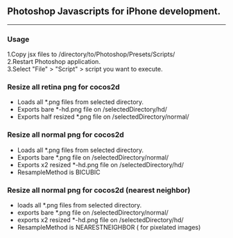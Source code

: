 ## Photoshop Javascripts for iPhone development.
--------

### Usage
1.Copy jsx files to /directory/to/Photoshop/Presets/Scripts/  
2.Restart Photoshop application.  
3.Select "File" > "Script" > script you want to execute.

### Resize all retina png for cocos2d
* Loads all *.png files from selected directory.
* Exports bare *-hd.png file on /selectedDirectory/hd/
* Exports half resized *.png file on /selectedDirectory/normal/

### Resize all normal png for cocos2d
* Loads all *.png files from selected directory.
* Exports bare *.png file on /selectedDirectory/normal/
* Exports x2 resized *-hd.png file on /selectedDirectory/hd/
* ResampleMethod is BICUBIC

### Resize all normal png for cocos2d (nearest neighbor)
* loads all *.png files from selected directory.
* exports bare *.png file on /selectedDirectory/normal/
* exports x2 resized *-hd.png file on /selectedDirectory/hd/
* ResampleMethod is NEARESTNEIGHBOR ( for pixelated images)
